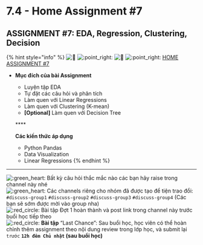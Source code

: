 # 7.4 - Home Assignment \#7

## **ASSIGNMENT \#7: EDA, Regression, Clustering, Decision** 

{% hint style="info" %}
![:tada:](https://a.slack-edge.com/production-standard-emoji-assets/13.0/apple-medium/1f389.png) ![:point\_right:](https://a.slack-edge.com/production-standard-emoji-assets/13.0/apple-medium/1f449.png) ![:tada:](https://a.slack-edge.com/production-standard-emoji-assets/13.0/apple-medium/1f389.png) ![:point\_right:](https://a.slack-edge.com/production-standard-emoji-assets/13.0/apple-medium/1f449.png) [HOME ASSIGNMENT \#7](https://github.com/anhdanggit/atom-assignments/tree/main/assignment_7)

* **Mục đích của bài Assignment**

  * Luyện tập EDA
  * Tự đặt các câu hỏi và phân tích
  * Làm quen với Linear Regressions
  * Làm quen với Clustering \(K-mean\)
  * **\[Optional\]** Làm quen với Decision Tree

  \*\*\*\*

  **Các kiến thức áp dụng**

  * Python Pandas
  * Data Visualization
  * Linear Regressions
{% endhint %}

----  
![:green\_heart:](https://a.slack-edge.com/production-standard-emoji-assets/13.0/apple-medium/1f49a.png)  Bất kỳ câu hỏi thắc mắc nào các bạn hãy raise trong channel này nhé  
![:green\_heart:](https://a.slack-edge.com/production-standard-emoji-assets/13.0/apple-medium/1f49a.png) Các channels riêng cho nhóm đã được tạo để tiện trao đổi: `#discuss-group1` `#discuss-group2` `#discuss-group3` `#discuss-group4` \(Các bạn sẽ sớm được mời vào group nha\)  
![:red\_circle:](https://a.slack-edge.com/production-standard-emoji-assets/13.0/apple-medium/1f534.png) Bài tập Đợt 1 hoàn thành và post link trong channel này trước buổi học tiếp theo  
![:red\_circle:](https://a.slack-edge.com/production-standard-emoji-assets/13.0/apple-medium/1f534.png) **Bài tập** “Last Chance”: Sau buổi học, học viên có thể hoàn chỉnh thêm assignment theo nội dung review trong lớp học, và submit lại `trước` **`12h đêm Chủ nhật` \(sau buổi học\)**

